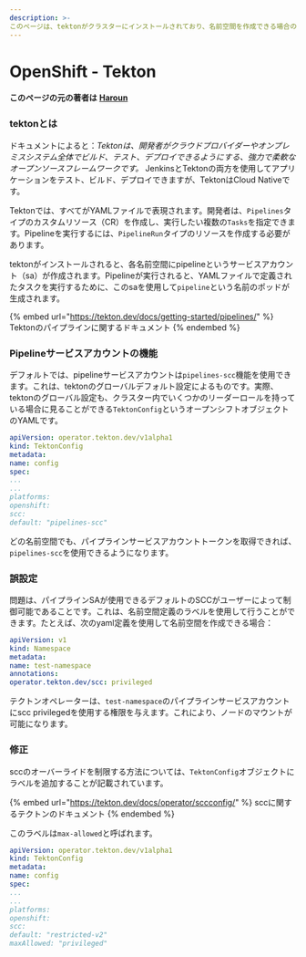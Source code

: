 ```yaml
---
description: >-
このページは、tektonがクラスターにインストールされており、名前空間を作成できる場合の特権昇格シナリオを示しています（場合によっては編集権限が十分です）。
---
```


# OpenShift - Tekton

**このページの元の著者は** [**Haroun**](https://www.linkedin.com/in/haroun-al-mounayar-571830211)

### tektonとは

ドキュメントによると：_Tektonは、開発者がクラウドプロバイダーやオンプレミスシステム全体でビルド、テスト、デプロイできるようにする、強力で柔軟なオープンソースフレームワークです。_ JenkinsとTektonの両方を使用してアプリケーションをテスト、ビルド、デプロイできますが、TektonはCloud Nativeです。&#x20;

Tektonでは、すべてがYAMLファイルで表現されます。開発者は、`Pipelines`タイプのカスタムリソース（CR）を作成し、実行したい複数の`Tasks`を指定できます。Pipelineを実行するには、`PipelineRun`タイプのリソースを作成する必要があります。

tektonがインストールされると、各名前空間にpipelineというサービスアカウント（sa）が作成されます。Pipelineが実行されると、YAMLファイルで定義されたタスクを実行するために、このsaを使用して`pipeline`という名前のポッドが生成されます。

{% embed url="https://tekton.dev/docs/getting-started/pipelines/" %}
Tektonのパイプラインに関するドキュメント
{% endembed %}

### Pipelineサービスアカウントの機能

デフォルトでは、pipelineサービスアカウントは`pipelines-scc`機能を使用できます。これは、tektonのグローバルデフォルト設定によるものです。実際、tektonのグローバル設定も、クラスター内でいくつかのリーダーロールを持っている場合に見ることができる`TektonConfig`というオープンシフトオブジェクトのYAMLです。
```yaml
apiVersion: operator.tekton.dev/v1alpha1
kind: TektonConfig
metadata:
name: config
spec:
...
...
platforms:
openshift:
scc:
default: "pipelines-scc"
```
どの名前空間でも、パイプラインサービスアカウントトークンを取得できれば、`pipelines-scc`を使用できるようになります。

### 誤設定

問題は、パイプラインSAが使用できるデフォルトのSCCがユーザーによって制御可能であることです。これは、名前空間定義のラベルを使用して行うことができます。たとえば、次のyaml定義を使用して名前空間を作成できる場合：
```yaml
apiVersion: v1
kind: Namespace
metadata:
name: test-namespace
annotations:
operator.tekton.dev/scc: privileged
```
テクトンオペレーターは、`test-namespace`のパイプラインサービスアカウントにscc privilegedを使用する権限を与えます。これにより、ノードのマウントが可能になります。

### 修正

sccのオーバーライドを制限する方法については、`TektonConfig`オブジェクトにラベルを追加することが記載されています。

{% embed url="https://tekton.dev/docs/operator/sccconfig/" %}
sccに関するテクトンのドキュメント
{% endembed %}

このラベルは`max-allowed`と呼ばれます。
```yaml
apiVersion: operator.tekton.dev/v1alpha1
kind: TektonConfig
metadata:
name: config
spec:
...
...
platforms:
openshift:
scc:
default: "restricted-v2"
maxAllowed: "privileged"
```


